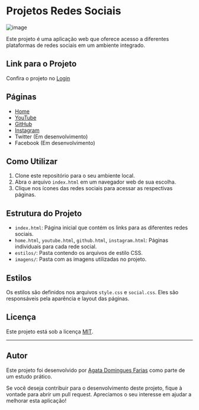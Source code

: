 # Projetos Redes Sociais
![image](https://github.com/htadmg/projeto-social/assets/124289385/0fc4e87e-f580-4531-9a56-254600edeb2f)

Este projeto é uma aplicação web que oferece acesso a diferentes plataformas de redes sociais em um ambiente integrado.
## Link para o Projeto
Confira o projeto no [Login](https://projeto-login-pied.vercel.app/)

## Páginas

- [Home](home.html)
- [YouTube](youtube.html)
- [GitHub](github.html)
- [Instagram](instagram.html)
- Twitter (Em desenvolvimento)
- Facebook (Em desenvolvimento)

## Como Utilizar

1. Clone este repositório para o seu ambiente local.
2. Abra o arquivo `index.html` em um navegador web de sua escolha.
3. Clique nos ícones das redes sociais para acessar as respectivas páginas.

## Estrutura do Projeto

- `index.html`: Página inicial que contém os links para as diferentes redes sociais.
- `home.html`, `youtube.html`, `github.html`, `instagram.html`: Páginas individuais para cada rede social.
- `estilos/`: Pasta contendo os arquivos de estilo CSS.
- `imagens/`: Pasta com as imagens utilizadas no projeto.

## Estilos

Os estilos são definidos nos arquivos `style.css` e `social.css`. Eles são responsáveis pela aparência e layout das páginas.

## Licença

Este projeto está sob a licença [MIT](LICENSE).

---
## Autor
Este projeto foi desenvolvido por [Agata Domingues Farias](https://www.linkedin.com/in/agatadominguesfarias/) como parte de um estudo prático.


Se você deseja contribuir para o desenvolvimento deste projeto, fique à vontade para abrir um pull request. Apreciamos o seu interesse em ajudar a melhorar esta aplicação!

